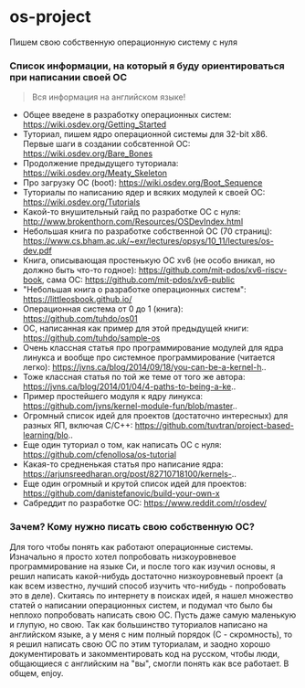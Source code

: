 # os-project
Пишем свою собственную операционную систему с нуля

### Список информации, на который я буду ориентироваться при написании своей ОС
> Вся информация на английском языке!
- Общее введене в разработку операционных систем: https://wiki.osdev.org/Getting_Started
- Туториал, пишем ядро операционной системы для 32-bit x86. Первые шаги в создании собсвтенной ОС: https://wiki.osdev.org/Bare_Bones
- Продолжение предыдущего туториала: https://wiki.osdev.org/Meaty_Skeleton
- Про загрузку ОС (boot): https://wiki.osdev.org/Boot_Sequence
- Туториалы по написанию ядер и всяких модулей к своей ОС: https://wiki.osdev.org/Tutorials
- Какой-то внушительный гайд по разработке ОС с нуля: http://www.brokenthorn.com/Resources/OSDevIndex.html
- Небольшая книга по разработке собственной ОС (70 страниц): https://www.cs.bham.ac.uk/~exr/lectures/opsys/10_11/lectures/os-dev.pdf
- Книга, описывающая простенькую ОС xv6 (не особо вникал, но должно быть что-то годное): https://github.com/mit-pdos/xv6-riscv-book, сама ОС: https://github.com/mit-pdos/xv6-public
- "Небольшая книга о разработке операционных систем": https://littleosbook.github.io/
- Операционная система от 0 до 1 (книга): https://github.com/tuhdo/os01
- ОС, написанная как пример для этой предыдущей книги: https://github.com/tuhdo/sample-os
- Очень классная статья про программирование модулей для ядра линукса и вообще про системное программирование (читается легко): https://jvns.ca/blog/2014/09/18/you-can-be-a-kernel-h..
- Тоже классная статья по той же теме от того же автора: https://jvns.ca/blog/2014/01/04/4-paths-to-being-a-ke..
- Пример простейшего модуля к ядру линукса: https://github.com/jvns/kernel-module-fun/blob/master..
- Огромный список идей для проектов (достаточно интересных) для разных ЯП, включая C/C++: https://github.com/tuvtran/project-based-learning/blo..
- Еще один туториал о том, как написать ОС с нуля: https://github.com/cfenollosa/os-tutorial
- Какая-то средненькая статья про написание ядра: https://arjunsreedharan.org/post/82710718100/kernels-..
- Еще один огромный и крутой список идей для проектов: https://github.com/danistefanovic/build-your-own-x
- Сабреддит по разработке ОС: https://www.reddit.com/r/osdev/ 

### Зачем? Кому нужно писать свою собственную ОС?
Для того чтобы понять как работают операционные системы. Изначально я просто хотел попробовать низкоуровневое программирование на языке Си, и после того как изучил основы, я решил написать какой-нибудь достаточно низкоуровневый проект (а как всем известно, лучший способ изучить что-нибудь - попробовать это в деле). Скитаясь по интернету в поисках идей, я нашел множество статей о написании операционных систем, и подумал что было бы неплохо попробовать написать свою ОС. Пусть даже самую маленькую и глупую, но свою.
Так как большинство туториалов написано на английском языке, а у меня с ним полный порядок (С - скромность), то я решил написать свою ОС по этим туториалам, и заодно хорошо документировать и закомментировать код на русском, чтобы люди, общающиеся с английским на "вы", смогли понять как все работает. В общем, enjoy.